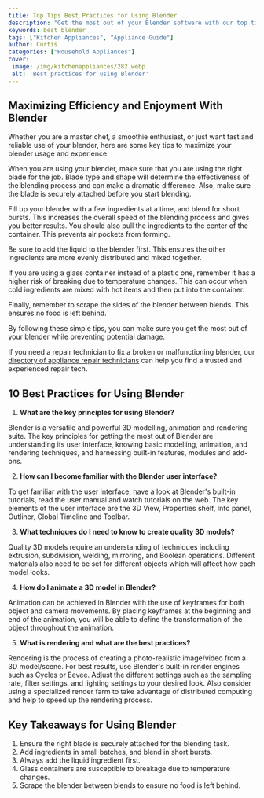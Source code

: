 ```yaml
---
title: Top Tips Best Practices for Using Blender
description: "Get the most out of your Blender software with our top tips on best practices for using this valuable 3D modeling tool Discover handy shortcuts and easy tricks to improve your efficiency and creativity with Blender"
keywords: best blender
tags: ["Kitchen Appliances", "Appliance Guide"]
author: Curtis
categories: ["Household Appliances"]
cover: 
 image: /img/kitchenappliances/282.webp
 alt: 'Best practices for using Blender'
---
```

## Maximizing Efficiency and Enjoyment With Blender

Whether you are a master chef, a smoothie enthusiast, or just want fast and reliable use of your blender, here are some key tips to maximize your blender usage and experience.

When you are using your blender, make sure that you are using the right blade for the job. Blade type and shape will determine the effectiveness of the blending process and can make a dramatic difference. Also, make sure the blade is securely attached before you start blending. 

Fill up your blender with a few ingredients at a time, and blend for short bursts. This increases the overall speed of the blending process and gives you better results. You should also pull the ingredients to the center of the container. This prevents air pockets from forming.

Be sure to add the liquid to the blender first. This ensures the other ingredients are more evenly distributed and mixed together. 

If you are using a glass container instead of a plastic one, remember it has a higher risk of breaking due to temperature changes. This can occur when cold ingredients are mixed with hot items and then put into the container. 

Finally, remember to scrape the sides of the blender between blends. This ensures no food is left behind. 

By following these simple tips, you can make sure you get the most out of your blender while preventing potential damage. 

If you need a repair technician to fix a broken or malfunctioning blender, our [directory of appliance repair technicians](./pages/appliance-repair-technicians) can help you find a trusted and experienced repair tech.

## 10 Best Practices for Using Blender 

1. **What are the key principles for using Blender?** 

Blender is a versatile and powerful 3D modelling, animation and rendering suite. The key principles for getting the most out of Blender are understanding its user interface, knowing basic modelling, animation, and rendering techniques, and harnessing built-in features, modules and add-ons.

2. **How can I become familiar with the Blender user interface?** 

To get familiar with the user interface, have a look at Blender's built-in tutorials, read the user manual and watch tutorials on the web. The key elements of the user interface are the 3D View, Properties shelf, Info panel, Outliner, Global Timeline and Toolbar.

3. **What techniques do I need to know to create quality 3D models?** 

Quality 3D models require an understanding of techniques including extrusion, subdivision, welding, mirroring, and Boolean operations. Different materials also need to be set for different objects which will affect how each model looks.

4. **How do I animate a 3D model in Blender?**

Animation can be achieved in Blender with the use of keyframes for both object and camera movements. By placing keyframes at the beginning and end of the animation, you will be able to define the transformation of the object throughout the animation.

5. **What is rendering and what are the best practices?**

Rendering is the process of creating a photo-realistic image/video from a 3D model/scene. For best results, use Blender's built-in render engines such as Cycles or Eevee. Adjust the different settings such as the sampling rate, filter settings, and lighting settings to your desired look. Also consider using a specialized render farm to take advantage of distributed computing and help to speed up the rendering process.

## Key Takeaways for Using Blender 
1. Ensure the right blade is securely attached for the blending task. 
2. Add ingredients in small batches, and blend in short bursts.
3. Always add the liquid ingredient first. 
4. Glass containers are susceptible to breakage due to temperature changes.
5. Scrape the blender between blends to ensure no food is left behind.
